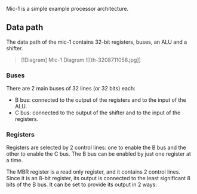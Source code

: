 Mic-1 is a simple example processor architecture.

## Data path
The data path of the mic-1 contains 32-bit registers, buses, an ALU and a shifter.

> [!Diagram] Mic-1 Diagram
> ![[th-3208711058.jpg]]

### Buses
There are 2 main buses of 32 lines (or 32 bits) each:
- B bus: connected to the output of the registers and to the input of the ALU.
- C bus: connected to the output of the shifter and to the input of the registers.

### Registers
Registers are selected by 2 control lines: one to enable the B bus and the other to enable the C bus. The B bus can be enabled by just one register at a time.  

The MBR register is a read only register, and it contains 2 control lines. Since it is an 8-bit register, its output is connected to the least significant 8 bits of the B bus. It can be set to provide its output in 2 ways:


